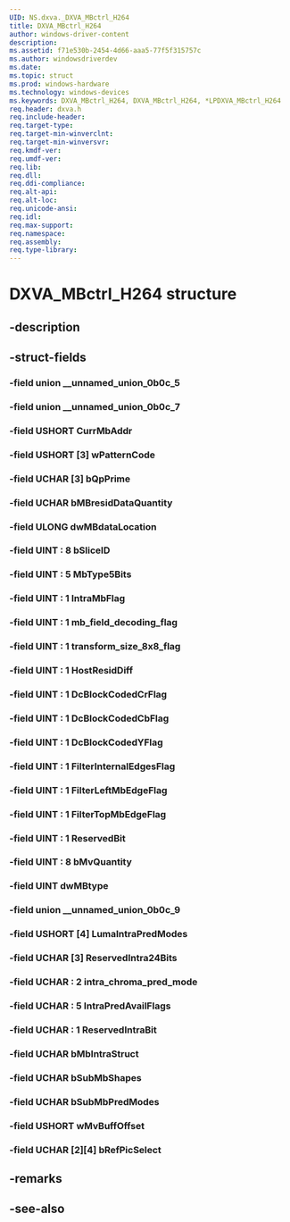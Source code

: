 ```yaml
---
UID: NS.dxva._DXVA_MBctrl_H264
title: DXVA_MBctrl_H264
author: windows-driver-content
description: 
ms.assetid: f71e530b-2454-4d66-aaa5-77f5f315757c
ms.author: windowsdriverdev
ms.date: 
ms.topic: struct
ms.prod: windows-hardware
ms.technology: windows-devices
ms.keywords: DXVA_MBctrl_H264, DXVA_MBctrl_H264, *LPDXVA_MBctrl_H264
req.header: dxva.h
req.include-header:
req.target-type:
req.target-min-winverclnt:
req.target-min-winversvr:
req.kmdf-ver:
req.umdf-ver:
req.lib:
req.dll:
req.ddi-compliance:
req.alt-api:
req.alt-loc:
req.unicode-ansi:
req.idl:
req.max-support:
req.namespace:
req.assembly:
req.type-library:
---
```


# DXVA_MBctrl_H264 structure

## -description



## -struct-fields

### -field union __unnamed_union_0b0c_5			
 	
### -field union __unnamed_union_0b0c_7			
 	
### -field USHORT CurrMbAddr			
 	
### -field USHORT [3] wPatternCode			
 	
### -field UCHAR [3] bQpPrime			
 	
### -field UCHAR bMBresidDataQuantity			
 	
### -field ULONG dwMBdataLocation			
 	
### -field UINT  : 8 bSliceID			
 	
### -field UINT  : 5 MbType5Bits			
 	
### -field UINT  : 1 IntraMbFlag			
 	
### -field UINT  : 1 mb_field_decoding_flag			
 	
### -field UINT  : 1 transform_size_8x8_flag			
 	
### -field UINT  : 1 HostResidDiff			
 	
### -field UINT  : 1 DcBlockCodedCrFlag			
 	
### -field UINT  : 1 DcBlockCodedCbFlag			
 	
### -field UINT  : 1 DcBlockCodedYFlag			
 	
### -field UINT  : 1 FilterInternalEdgesFlag			
 	
### -field UINT  : 1 FilterLeftMbEdgeFlag			
 	
### -field UINT  : 1 FilterTopMbEdgeFlag			
 	
### -field UINT  : 1 ReservedBit			
 	
### -field UINT  : 8 bMvQuantity			
 	
### -field UINT dwMBtype			
 	
### -field union __unnamed_union_0b0c_9			
 	
### -field USHORT [4] LumaIntraPredModes			
 	
### -field UCHAR [3] ReservedIntra24Bits			
 	
### -field UCHAR  : 2 intra_chroma_pred_mode			
 	
### -field UCHAR  : 5 IntraPredAvailFlags			
 	
### -field UCHAR  : 1 ReservedIntraBit			
 	
### -field UCHAR bMbIntraStruct			
 	
### -field UCHAR bSubMbShapes			
 	
### -field UCHAR bSubMbPredModes			
 	
### -field USHORT wMvBuffOffset			
 	
### -field UCHAR [2][4] bRefPicSelect			
 	
## -remarks

## -see-also